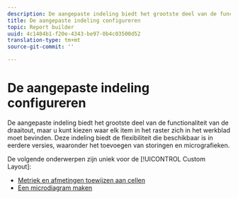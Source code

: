 ```yaml
---
description: De aangepaste indeling biedt het grootste deel van de functionaliteit van de draaitout, maar u kunt kiezen waar elk item in het raster zich in het werkblad moet bevinden. Deze indeling biedt de flexibiliteit die beschikbaar is in eerdere versies, waaronder het toevoegen van storingen en micrografieken.
title: De aangepaste indeling configureren
topic: Report builder
uuid: 4c1404b1-f20e-4343-be97-0b4c03500d52
translation-type: tm+mt
source-git-commit: ''

---
```



# De aangepaste indeling configureren

De aangepaste indeling biedt het grootste deel van de functionaliteit van de draaitout, maar u kunt kiezen waar elk item in het raster zich in het werkblad moet bevinden. Deze indeling biedt de flexibiliteit die beschikbaar is in eerdere versies, waaronder het toevoegen van storingen en micrografieken.

De volgende onderwerpen zijn uniek voor de [!UICONTROL Custom Layout]:

* [Metriek en afmetingen toewijzen aan cellen](/help/analyze/report-builder/layout/map-metrics-and-dimensions-to-cells.md)
* [Een microdiagram maken](/help/analyze/report-builder/layout/t-create-a-microchart.md)
